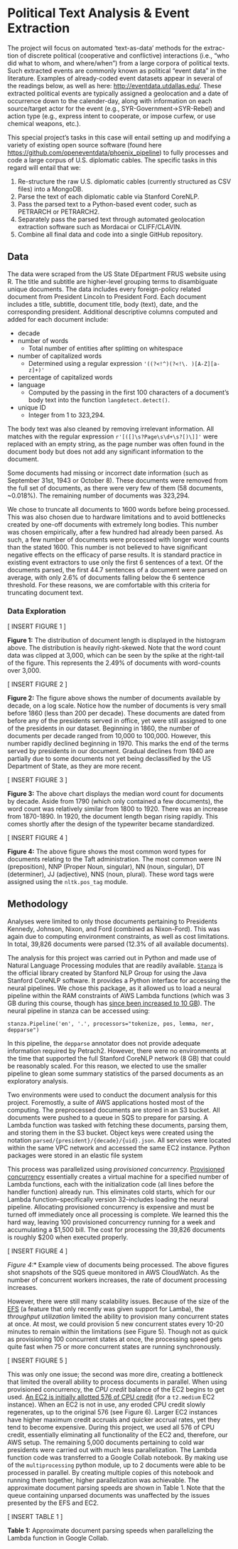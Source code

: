 # Political Text Analysis & Event Extraction
The project will focus on automated ‘text-as-data’ methods for the extrac-tion of discrete political (cooperative and conflictive) interactions (i.e., “who did what to whom, and  where/when”) from a large corpora of political texts. Such extracted events are commonly known as political “event data” in the literature. Examples of already-coded event datasets appear in several of the readings below, as well as here: http://eventdata.utdallas.edu/. These extracted political events are typically assigned a geolocation and a date of occurrence down to the calender-day, along with information on each source/target actor for the event (e.g., SYR-Government→SYR-Rebel) and action type (e.g., express intent to cooperate, or impose curfew, or use chemical weapons, etc.).

This special project’s tasks in this case will entail setting up and modifying a variety of existing open source software (found here
https://github.com/openeventdata/phoenix_pipeline) to fully processes and code a large corpus of U.S. diplomatic cables. 
The specific tasks in this regard will entail that we:
 1. Re-structure the raw U.S. diplomatic cables (currently structured as CSV files) into a MongoDB.
 2. Parse the text of each diplomatic cable via Stanford CoreNLP.
 3. Pass the parsed text to a Python-based event coder, such as PETRARCH or PETRARCH2.
 4. Separately pass the parsed text through automated geolocation extraction software such as Mordacai or CLIFF/CLAVIN.
 5. Combine all final data and code into a single GitHub repository.


## Data
The data were scraped from the US State DEpartment FRUS website using R. The title and subtitle are higher-level grouping terms to disambiguate unique documents. The data includes every foreign-policy related document from President Lincoln to President Ford. Each document includes a title, subtitle, document title, body (text), date, and the corresponding president. Additional descriptive columns computed and added for each document include:
* decade
* number of words
  * Total number of entities after splitting on whitespace
* number of capitalized words
  * Determined using a regular expression `'((?<!^)(?<!\. )[A-Z][a-z]+)'`
* percentage of capitalized words 
* language
  * Computed by the passing in the first 100 characters of a document’s body text into the function `langdetect.detect()`.
* unique ID
  * Integer from 1 to 323,294.

The body text was also cleaned by removing irrelevant information. All matches with the regular expression `r'[([]\s?Page\s\d+\s?[)\]]'` were replaced with an empty string, as the page number was often found in the document body but does not add any significant information to the document.

Some documents had missing or incorrect date information (such as September 31st, 1943 or October 8). These documents were removed from the full set of documents, as there were very few of them (58 documents, ~0.018%). The remaining number of documents was 323,294.

We chose to truncate all documents to 1600 words before being processed. This was also chosen due to hardware limitations and to avoid bottlenecks created by one-off documents with extremely long bodies. This number was chosen empirically, after a few hundred had already been parsed. As such, a few number of documents were processed with longer word counts than the stated 1600. This number is not believed to have significant negative effects on the efficacy of parse results. It is standard practice in existing event extractors to use only the first 6 sentences of a text. Of the documents parsed, the first 44.7 sentences of a document were parsed on average, with only 2.6% of documents falling below the 6 sentence threshold. For these reasons, we are comfortable with this criteria for truncating document text.

### Data Exploration

[ INSERT FIGURE 1 ]

**Figure 1:** The distribution of document length is displayed in the histogram above. The distribution is heavily right-skewed. Note that the word count data was clipped at 3,000, which can be seen by the spike at the right-tail of the figure. This represents the 2.49% of documents with word-counts over 3,000. 

[ INSERT FIGURE 2 ]

**Figure 2:** The figure above shows the number of documents available by decade, on a log scale. Notice how the number of documents is very small before 1860 (less than 200 per decade). These documents are dated from before any of the presidents served in office, yet were still assigned to one of the presidents in our dataset. Beginning in 1860, the number of documents per decade ranged from 10,000 to 100,000. However, this number rapidly declined beginning in 1970. This marks the end of the terms served by presidents in our document. Gradual declines from 1940 are partially due to some documents not yet being declassified by the US Department of State, as they are more recent.

[ INSERT FIGURE 3 ]

**Figure 3:** The above chart displays the median word count for documents by decade. Aside from 1790 (which only contained a few documents), the word count was relatively similar from 1800 to 1920. There was an increase from 1870-1890. In 1920, the document length began rising rapidly. This comes shortly after the design of the typewriter became standardized.

[ INSERT FIGURE 4 ]

**Figure 4:** The above figure shows the most common word types for documents relating to the Taft administration. The most common were IN (preposition), NNP (Proper Noun, singular), NN (noun, singular), DT (determiner), JJ (adjective), NNS (noun, plural). These word tags were assigned using the `nltk.pos_tag` module.


## Methodology
Analyses were limited to only those documents pertaining to Presidents Kennedy, Johnson, Nixon, and Ford (combined as Nixon-Ford). This was again due to computing environment constraints, as well as cost limitations. In total, 39,826 documents were parsed (12.3% of all available documents).

The analysis for this project was carried out in Python and made use of Natural Language Processing modules that are readily available. [`Stanza`](https://github.com/stanfordnlp/stanza) is the official library created by Stanford NLP Group for using the Java Stanford CoreNLP software. It provides a Python interface for accessing the neural pipelines. We chose this package, as it allowed us to load a neural pipeline within the RAM constraints of AWS Lambda functions (which was 3 GB during this course, though has [since been increased to 10 GB](https://aws.amazon.com/about-aws/whats-new/2020/12/aws-lambda-supports-10gb-memory-6-vcpu-cores-lambda-functions/#:~:text=AWS%20Lambda%20customers%20can%20now,previous%20limit%20of%203%2C008%20MB.&text=Since%20Lambda%20allocates%20CPU%20power,to%20up%20to%.)). The neural pipeline in stanza can be accessed using:
```
stanza.Pipeline('en', '.', processors="tokenize, pos, lemma, ner, depparse") 
```
In this pipeline, the `depparse` annotator does not provide adequate information required by Petrach2. However, there were no environments at the time that supported the full Stanford CoreNLP network (8 GB) that could be reasonably scaled. For this reason, we elected to use the smaller pipeline to glean some summary statistics of the parsed documents as an exploratory analysis. 

Two environments were used to conduct the document analysis for this project. Foremostly, a suite of AWS applications hosted most of the computing. The preprocessed documents are stored in an S3 bucket. All documents were pushed to a queue in SQS to prepare for parsing. A Lambda function was tasked with fetching these documents, parsing them, and storing them in the S3 bucket. Object keys were created using the notation `parsed/{president}/{decade}/{uid}.json`. All services were located within the same VPC network and accessed the same EC2 instance. Python packages were stored in an elastic file system

This process was parallelized using *provisioned concurrency*. [Provisioned concurrency](https://lumigo.io/blog/provisioned-concurrency-the-end-of-cold-starts/) essentially creates a virtual machine for a specified number of Lambda functions, each with the initialization code (all lines before the handler function) already run. This eliminates cold starts, which for our Lambda function–specifically version 32–includes loading the neural pipeline. Allocating provisioned concurrency is expensive and must be turned off immediately once all processing is complete. We learned this the hard way, leaving 100 provisioned concurrency running for a week and accumulating a $1,500 bill. The cost for processing the 39,826 documents is roughly $200 when executed properly.

[ INSERT FIGURE 4 ]

*Figure 4:** Example view of documents being processed. The above figures shot snapshots of the SQS queue monitored in AWS CloudWatch. As the number of concurrent workers increases, the rate of document processing increases.

However, there were still many scalability issues. Because of the size of the [EFS](https://aws.amazon.com/blogs/aws/new-a-shared-file-system-for-your-lambda-functions/) (a feature that only recently was given support for Lamba), the *throughput utilization* limited the ability to provision many concurrent states at once. At most, we could provision 5 new concurrent states every 10-20 minutes to remain within the limitations (see Figure 5). Though not as quick as provisioning 100 concurrent states at once, the processing speed gets quite fast when 75 or more concurrent states are running synchronously. 

[ INSERT FIGURE 5 ]

This was only one issue; the second was more dire, creating a bottleneck that limited the overall ability to process documents in parallel. When using provisioned concurrency, the *CPU credit* balance of the EC2 begins to get used. [An EC2 is initially allotted 576 of CPU credit](https://docs.aws.amazon.com/AWSEC2/latest/UserGuide/burstable-credits-baseline-concepts.html) (for a `t2.medium` EC2 instance). When an EC2 is not in use, any eroded CPU credit slowly regenerates, up to the original 576 (see Figure 6). Larger EC2 instances have higher maximum credit accruals and quicker accrual rates, yet they tend to become expensive. During this project, we used all 576 of CPU credit, essentially eliminating all functionality of the EC2 and, therefore, our AWS setup. The remaining 5,000 documents pertaining to cold war presidents were carried out with much less parallelization. The Lambda function code was transferred to a Google Collab notebook. By making use of the `multiprocessing` python module, up to 2 documents were able to be processed in parallel. By creating multiple copies of this notebook and running them together, higher parallelization was achievable. The approximate document parsing speeds are shown in Table 1. Note that the queue containing unparsed documents was unaffected by the issues presented by the EFS and EC2.

[ INSERT TABLE 1 ]

**Table 1:** Approximate document parsing speeds when parallelizing the Lambda function in Google Collab.